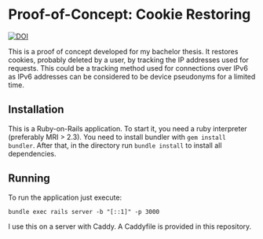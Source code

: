 # Proof-of-Concept: Cookie Restoring
[![DOI](https://zenodo.org/badge/115822159.svg)](https://zenodo.org/badge/latestdoi/115822159)

This is a proof of concept developed for my bachelor thesis. It restores cookies, probably deleted by a user, by tracking the IP addresses used for requests. This could be a tracking method used for connections over IPv6 as IPv6 addresses can be considered to be device pseudonyms for a limited time.

## Installation

This is a Ruby-on-Rails application. To start it, you need a ruby interpreter (preferably MRI > 2.3). You need to install bundler with ``gem install bundler``. After that, in the directory run ``bundle install`` to install all dependencies.

## Running

To run the application just execute:

```
bundle exec rails server -b "[::1]" -p 3000
```

I use this on a server with Caddy. A Caddyfile is provided in this repository.
